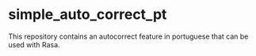 # simple_auto_correct_pt


This repository contains an autocorrect feature in portuguese that can be used with Rasa.
